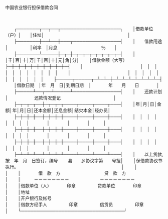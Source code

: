 



中国农业银行担保借款合同



 

　　


　　┌───────┬──┬──┬───────────────────┐
　　│借款单位（户）│　　│住址│　　　　　　　　　　　　　　　　　　　│
　　├───────┼──┴──┼───┬───────────────┤
　　│　　借款用途　│　　　　　│利率　│月息　　　　　　　　　　％　　│
　　├───────┴─────┼─┬─┼─┬─┬─┬─┬─┬─┬─┬─┤
　　│　　　　　　　　　　　　　│千│百│十│万│千│百│十│元│角│分│
　　│借款金额（大写）　　　　　├─┼─┼─┼─┼─┼─┼─┼─┼─┼─┤
　　│　　　　　　　　　　　　　│　│　│　│　│　│　│　│　│　│　│
　　│　　　　　　　　　　　　　│　│　│　│　│　│　│　│　│　│　│
　　├─────┬─────┬─┴─┴─┼─┴─┴─┴─┴─┴─┴─┴─┤
　　│借款日期　│年　月　日│到期日期　│　　　　年　　月　　日　　　　│
　　├─────┴──┬──┴─────┴───────────────┤
　　│　　还款计划　　│　　　　　　还款情况登记　　　　　　　　　　　　│
　　├─┬─┬─┬──┼─┬─┬─┬────┬────┬────┬───┤
　　│年│月│日│金额│年│月│日│还本金额│还息金额│结欠本金│经办员│
　　├─┼─┼─┼──┼─┼─┼─┼────┼────┼────┼───┤
　　│　│　│　│　　│　│　│　│　　　　│　　　　│　　　　│　　　│
　　├─┼─┼─┼──┼─┼─┼─┼────┼────┼────┼───┤
　　│　│　│　│　　│　│　│　│　　　　│　　　　│　　　　│　　　│
　　├─┼─┼─┼──┼─┼─┼─┼────┼────┼────┼───┤
　　│　│　│　│　　│　│　│　│　　　　│　　　　│　　　　│　　　│
　　├─┴─┴─┴──┴─┴─┴─┴────┴────┴────┴───┤
　　│　　以上贷款,按　年　月　日签订，编号　　 县　　乡协议字第　　号担│
　　│保借款协议书执行。　　　　　　　　　　　　　　　　　　　　　　　　│
　　│　　　　　　　　　　　　　　　　　　　　　　　　　　　　　　　　　│
　　│　　　　借　款　方　　　　　　　　　　贷　款　方　　　　　　　　　│
　　│　　　－－－－－－－－　　　　　　　－－－－－－－－　　　　　　　│
　　│借款单位（人）　　　　印章　　　　　贷款单位　　　　印章　　　　　│
　　│地址　　　　　　　　　　　　　　　　　　　　　　　　　　　　　　　│
　　│开户银行及帐号　　　　　　　　　　　　　　　　　　　　　　　　　　│
　　│借款方经手人　　　　　印章　　　　　信贷员　　　　　印章　　　　　│
　　└─────────────────────────────────┘
　　
